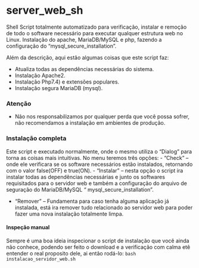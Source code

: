 # server_web_sh
Shell Script totalmente automatizado para verificação, instalar e remoção de todo o software necessário para executar qualquer estrutura web no Linux. Instalação do apache, MariaDB/MySQL e php, fazendo a configuração do “mysql_secure_installation”.

Além da descrição, aqui estão algumas coisas que este script faz:
- Atualiza todas as dependências necessárias do sistema.
- Instalação Apache2.
- Instalação Php7.4) e extensões populares.
- Instalação segura MariaDB (mysql).


### Atenção
- Não nos responsabilizamos por qualquer perda que você possa sofrer, não recomendamos a instalação em ambientes de produção.


### Instalação completa

Este script e executado normalmente, onde o mesmo utiliza o “Dialog” para torna as coisas mais intuitivas. 
No menu teremos três opções: 
	- “Check” – onde ele verificara se os software necessários estão instalados, retornando com o valor false(OFF) e true(ON).
	- “Instalar” – nesta opção o script ira instalar todas as dependências necessárias e junto os softwares requisitados para o servidor web e também a configuração do arquivo de seguração do MariaDB/MySQL “ mysql_secure_installation”.
- “Remover” – Fundamenta para caso tenha alguma aplicação já instalada, está ira remover tudo relacionado ao servidor web para poder fazer uma nova instalação totalmente limpa.


#### Inspeção manual

Sempre é uma boa ideia inspecionar o script de instalação que você ainda não conhece, podendo ser feito o download e a verificação com calma etê entender o real proposito dele, ai então rodá-lo:
`bash instalacao_servidor_web.sh`
